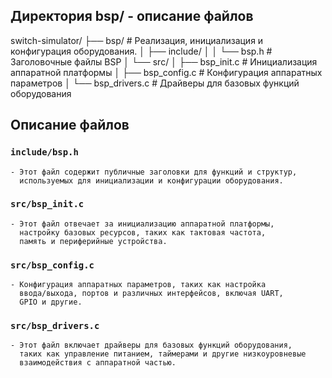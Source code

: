 
## Директория bsp/ - описание файлов


switch-simulator/
├── bsp/                      # Реализация, инициализация и конфигурация оборудования.
│   ├── include/
│   │   └── bsp.h             # Заголовочные файлы BSP
│   └── src/
│       ├── bsp_init.c        # Инициализация аппаратной платформы
│       ├── bsp_config.c      # Конфигурация аппаратных параметров
│       └── bsp_drivers.c     # Драйверы для базовых функций оборудования



## Описание файлов

### `include/bsp.h`
    - Этот файл содержит публичные заголовки для функций и структур,
      используемых для инициализации и конфигурации оборудования.

### `src/bsp_init.c`
    - Этот файл отвечает за инициализацию аппаратной платформы, 
      настройку базовых ресурсов, таких как тактовая частота, 
      память и периферийные устройства.

### `src/bsp_config.c`
    - Конфигурация аппаратных параметров, таких как настройка 
      ввода/выхода, портов и различных интерфейсов, включая UART, 
      GPIO и другие.

### `src/bsp_drivers.c`
    - Этот файл включает драйверы для базовых функций оборудования, 
      таких как управление питанием, таймерами и другие низкоуровневые 
      взаимодействия с аппаратной частью.


